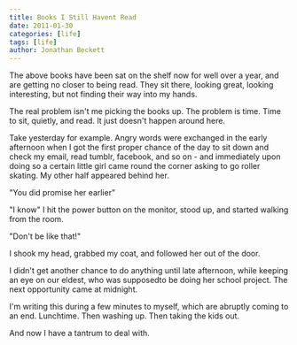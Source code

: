```yaml
---
title: Books I Still Havent Read
date: 2011-01-30
categories: [life]
tags: [life]
author: Jonathan Beckett
---
```


The above books have been sat on the shelf now for well over a year, and are getting no closer to being read. They sit there, looking great, looking interesting, but not finding their way into my hands.

The real problem isn't me picking the books up. The problem is time. Time to sit, quietly, and read. It just doesn't happen around here.

Take yesterday for example. Angry words were exchanged in the early afternoon when I got the first proper chance of the day to sit down and check my email, read tumblr, facebook, and so on - and immediately upon doing so a certain little girl came round the corner asking to go roller skating. My other half appeared behind her.

"You did promise her earlier"

"I know" I hit the power button on the monitor, stood up, and started walking from the room.

"Don't be like that!"

I shook my head, grabbed my coat, and followed her out of the door.

I didn't get another chance to do anything until late afternoon, while keeping an eye on our eldest, who was supposedto be doing her school project. The next opportunity came at midnight.

I'm writing this during a few minutes to myself, which are abruptly coming to an end. Lunchtime. Then washing up. Then taking the kids out.

And now I have a tantrum to deal with.